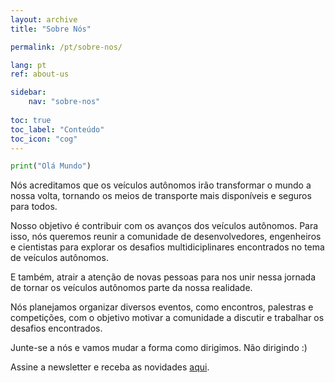 ```yaml
---
layout: archive
title: "Sobre Nós"

permalink: /pt/sobre-nos/

lang: pt
ref: about-us

sidebar:
    nav: "sobre-nos"
    
toc: true
toc_label: "Conteúdo"
toc_icon: "cog"
---
```



```python
print("Olá Mundo")
```

Nós acreditamos que os veículos autônomos irão transformar o mundo a nossa volta, tornando os meios de transporte mais disponíveis e seguros para todos.

Nosso objetivo é contribuir com os avanços dos veículos autônomos. Para isso, nós queremos reunir a comunidade de desenvolvedores, engenheiros e cientistas para explorar os desafios multidiciplinares encontrados no tema de veículos autônomos.

E também, atrair a atenção de novas pessoas para nos unir nessa jornada de tornar os veículos autônomos parte da nossa realidade.

Nós planejamos organizar diversos eventos, como encontros, palestras e competições, com o objetivo motivar a comunidade a discutir e trabalhar os desafios encontrados.

Junte-se a nós e vamos mudar a forma como dirigimos. Não dirigindo :)

Assine a newsletter e receba as novidades [aqui](/pt/pages/news/).


